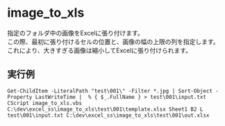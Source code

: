 # image_to_xls
指定のフォルダ中の画像をExcelに張り付けます。  
この際、最初に張り付けるセルの位置と、画像の幅の上限の列を指定します。
これにより、大きすぎる画像は縮小してExcelに張り付けられます。


## 実行例

```
Get-ChildItem -LiteralPath "test\001\" -Filter *.jpg | Sort-Object -Property LastWriteTime |  % { $_.FullName } > test\001\input.txt
CScript image_to_xls.vbs C:\dev\excel_ss\image_to_xls\test\001\template.xlsx Sheet1 B2 L test\001\input.txt C:\dev\excel_ss\image_to_xls\test\001\out.xlsx
```
